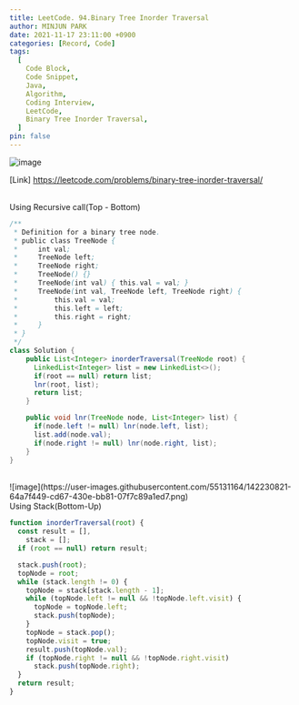 ```yaml
---
title: LeetCode. 94.Binary Tree Inorder Traversal
author: MINJUN PARK
date: 2021-11-17 23:11:00 +0900
categories: [Record, Code]
tags:
  [
    Code Block,
    Code Snippet,
    Java,
    Algorithm,
    Coding Interview,
    LeetCode,
    Binary Tree Inorder Traversal,
  ]
pin: false
---
```


![image](https://user-images.githubusercontent.com/55131164/142216338-a94a51bf-060b-452b-8efb-b28076378011.png)

[Link] <https://leetcode.com/problems/binary-tree-inorder-traversal/>

<br>
Using Recursive call(Top - Bottom)
<br>

```java
/**
 * Definition for a binary tree node.
 * public class TreeNode {
 *     int val;
 *     TreeNode left;
 *     TreeNode right;
 *     TreeNode() {}
 *     TreeNode(int val) { this.val = val; }
 *     TreeNode(int val, TreeNode left, TreeNode right) {
 *         this.val = val;
 *         this.left = left;
 *         this.right = right;
 *     }
 * }
 */
class Solution {
    public List<Integer> inorderTraversal(TreeNode root) {
      LinkedList<Integer> list = new LinkedList<>();
      if(root == null) return list;
      lnr(root, list);
      return list;
    }

    public void lnr(TreeNode node, List<Integer> list) {
      if(node.left != null) lnr(node.left, list);
      list.add(node.val);
      if(node.right != null) lnr(node.right, list);
    }
}
```

<br>
![image](https://user-images.githubusercontent.com/55131164/142230821-64a7f449-cd67-430e-bb81-07f7c89a1ed7.png)

<br>
Using Stack(Bottom-Up)
<br>

```javascript
function inorderTraversal(root) {
  const result = [],
    stack = [];
  if (root == null) return result;

  stack.push(root);
  topNode = root;
  while (stack.length != 0) {
    topNode = stack[stack.length - 1];
    while (topNode.left != null && !topNode.left.visit) {
      topNode = topNode.left;
      stack.push(topNode);
    }
    topNode = stack.pop();
    topNode.visit = true;
    result.push(topNode.val);
    if (topNode.right != null && !topNode.right.visit)
      stack.push(topNode.right);
  }
  return result;
}
```
